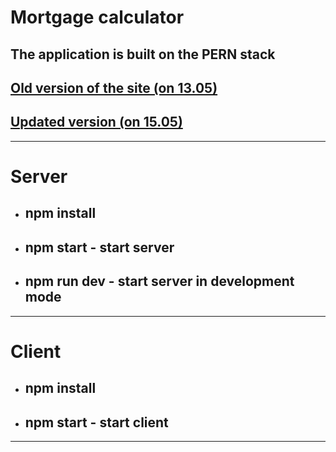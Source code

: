 # Mortgage calculator

## The application is built on the PERN stack

## [Old version of the site (on 13.05)](https://mgcl.ml/)

## [Updated version (on 15.05)](https://moca.ml/)

---

# Server

- ## npm install

- ## npm start - start server

- ## npm run dev - start server in development mode

---

# Client

- ## npm install

- ## npm start - start client

---
